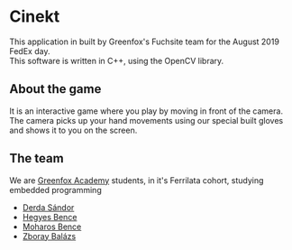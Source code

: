 # Cinekt

This application in built by Greenfox's Fuchsite team for the August 2019 FedEx day. <br />
This software is written in C++, using the OpenCV library.

## About the game

It is an interactive game where you play by moving in front of the camera. The camera picks up your hand movements using our special built gloves and shows it to you on the screen.

## The team

We are [Greenfox Academy](https://www.greenfoxacademy.com/) students, in it's Ferrilata cohort, studying embedded programming<br/>
- [Derda Sándor](https://github.com/sanyi0411)<br/>
- [Hegyes Bence](https://github.com/hbence97)<br/>
- [Moharos Bence](https://github.com/moharos89)<br/>
- [Zboray Balázs](https://github.com/zbory)<br/>
